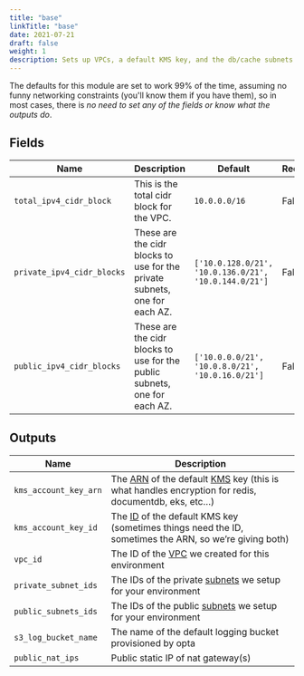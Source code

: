 ```yaml
---
title: "base"
linkTitle: "base"
date: 2021-07-21
draft: false
weight: 1
description: Sets up VPCs, a default KMS key, and the db/cache subnets for your environment
---
```


The defaults for this module are set to work 99% of the time, assuming no funny networking constraints (you'll know them
if you have them), so in most cases, there is _no need to set any of the fields or know what the outputs do_.


## Fields


| Name      | Description | Default | Required |
| ----------- | ----------- | ------- | -------- |
| `total_ipv4_cidr_block` | This is the total cidr block for the VPC. | `10.0.0.0/16` | False |
| `private_ipv4_cidr_blocks` | These are the cidr blocks to use for the private subnets, one for each AZ. | `['10.0.128.0/21', '10.0.136.0/21', '10.0.144.0/21']` | False |
| `public_ipv4_cidr_blocks` | These are the cidr blocks to use for the public subnets, one for each AZ. | `['10.0.0.0/21', '10.0.8.0/21', '10.0.16.0/21']` | False |

## Outputs


| Name      | Description |
| ----------- | ----------- |
| `kms_account_key_arn` | The [ARN](https://docs.aws.amazon.com/general/latest/gr/aws-arns-and-namespaces.html) of the default [KMS](https://aws.amazon.com/kms/) key (this is what handles encryption for redis, documentdb, eks, etc…) |
| `kms_account_key_id` | The [ID](https://docs.aws.amazon.com/kms/latest/developerguide/find-cmk-id-arn.html) of the default KMS key (sometimes things need the ID, sometimes the ARN, so we’re giving both) |
| `vpc_id` | The ID of the [VPC](https://docs.aws.amazon.com/vpc/latest/userguide/what-is-amazon-vpc.html) we created for this environment |
| `private_subnet_ids` | The IDs of the private [subnets](https://docs.aws.amazon.com/vpc/latest/userguide/VPC_Subnets.html) we setup for your environment |
| `public_subnets_ids` | The IDs of the public [subnets](https://docs.aws.amazon.com/vpc/latest/userguide/VPC_Subnets.html) we setup for your environment |
| `s3_log_bucket_name` | The name of the default logging bucket provisioned by opta |
| `public_nat_ips` | Public static IP of nat gateway(s) |
